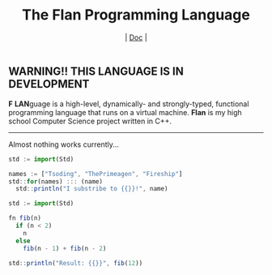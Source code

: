 <div align="center">
    <h1>The Flan Programming Language</h1>
    |
    <a href="https://bichanna.github.io/flan-book/">Doc</a>
    |
</div><br>

<div align="center">
</div>

**WARNING!! THIS LANGUAGE IS IN DEVELOPMENT**
 --------------------------------------------------------------------------------------------------------
**F** **LAN**guage is a high-level, dynamically- and strongly-typed, functional programming language that runs on a virtual machine.
**Flan** is my high school Computer Science project written in C++.

 -------------------------
Almost nothing works currently...

```js
std := import(Std)

names := ["Tsoding", "ThePrimeagen", "Fireship"]
std::for(names) ::: (name)
  std::println("I substribe to {{}}!", name)
```

```js
std := import(Std)

fn fib(n)
  if (n < 2)
    n
  else
    fib(n - 1) + fib(n - 2)

std::println("Result: {{}}", fib(12))
```
